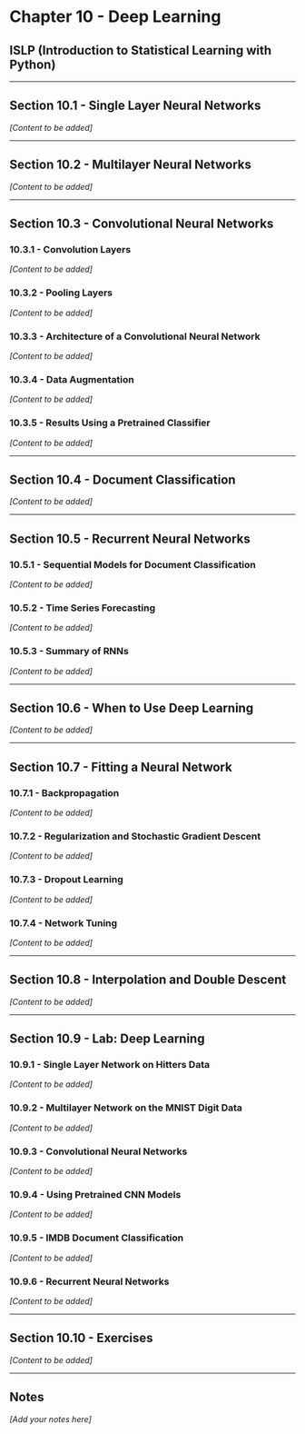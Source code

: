 # Chapter 10 - Deep Learning

## ISLP (Introduction to Statistical Learning with Python)

---

## Section 10.1 - Single Layer Neural Networks
*[Content to be added]*

---

## Section 10.2 - Multilayer Neural Networks
*[Content to be added]*

---

## Section 10.3 - Convolutional Neural Networks

### 10.3.1 - Convolution Layers
*[Content to be added]*

### 10.3.2 - Pooling Layers
*[Content to be added]*

### 10.3.3 - Architecture of a Convolutional Neural Network
*[Content to be added]*

### 10.3.4 - Data Augmentation
*[Content to be added]*

### 10.3.5 - Results Using a Pretrained Classifier
*[Content to be added]*

---

## Section 10.4 - Document Classification
*[Content to be added]*

---

## Section 10.5 - Recurrent Neural Networks

### 10.5.1 - Sequential Models for Document Classification
*[Content to be added]*

### 10.5.2 - Time Series Forecasting
*[Content to be added]*

### 10.5.3 - Summary of RNNs
*[Content to be added]*

---

## Section 10.6 - When to Use Deep Learning
*[Content to be added]*

---

## Section 10.7 - Fitting a Neural Network

### 10.7.1 - Backpropagation
*[Content to be added]*

### 10.7.2 - Regularization and Stochastic Gradient Descent
*[Content to be added]*

### 10.7.3 - Dropout Learning
*[Content to be added]*

### 10.7.4 - Network Tuning
*[Content to be added]*

---

## Section 10.8 - Interpolation and Double Descent
*[Content to be added]*

---

## Section 10.9 - Lab: Deep Learning

### 10.9.1 - Single Layer Network on Hitters Data
*[Content to be added]*

### 10.9.2 - Multilayer Network on the MNIST Digit Data
*[Content to be added]*

### 10.9.3 - Convolutional Neural Networks
*[Content to be added]*

### 10.9.4 - Using Pretrained CNN Models
*[Content to be added]*

### 10.9.5 - IMDB Document Classification
*[Content to be added]*

### 10.9.6 - Recurrent Neural Networks
*[Content to be added]*

---

## Section 10.10 - Exercises
*[Content to be added]*

---

## Notes
*[Add your notes here]*
